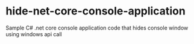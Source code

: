 # hide-net-core-console-application
Sample C# .net core console application code that hides console window using windows api call
